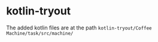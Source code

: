 # kotlin-tryout
The added kotlin files are at the path
`kotlin-tryout/Coffee Machine/task/src/machine/`
